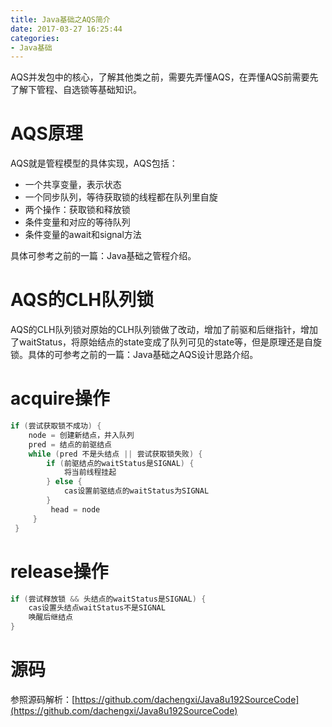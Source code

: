 ```yaml
---
title: Java基础之AQS简介
date: 2017-03-27 16:25:44
categories: 
- Java基础
---
```

AQS并发包中的核心，了解其他类之前，需要先弄懂AQS，在弄懂AQS前需要先了解下管程、自选锁等基础知识。

<!--more-->

# AQS原理

AQS就是管程模型的具体实现，AQS包括：

- 一个共享变量，表示状态
- 一个同步队列，等待获取锁的线程都在队列里自旋
- 两个操作：获取锁和释放锁
- 条件变量和对应的等待队列
- 条件变量的await和signal方法

具体可参考之前的一篇：Java基础之管程介绍。

# AQS的CLH队列锁
AQS的CLH队列锁对原始的CLH队列锁做了改动，增加了前驱和后继指针，增加了waitStatus，将原始结点的state变成了队列可见的state等，但是原理还是自旋锁。具体的可参考之前的一篇：Java基础之AQS设计思路介绍。

# acquire操作

```java
if (尝试获取锁不成功) {
    node = 创建新结点，并入队列
    pred = 结点的前驱结点
    while (pred 不是头结点 || 尝试获取锁失败) {
        if (前驱结点的waitStatus是SIGNAL) {
            将当前线程挂起
        } else {
            cas设置前驱结点的waitStatus为SIGNAL
        }
         head = node
     }
 }
```

# release操作

```java
if (尝试释放锁 && 头结点的waitStatus是SIGNAL) {
    cas设置头结点waitStatus不是SIGNAL
    唤醒后继结点
}
```

# 源码

参照源码解析：[https://github.com/dachengxi/Java8u192SourceCode](https://github.com/dachengxi/Java8u192SourceCode)





